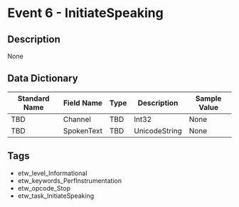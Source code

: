 # Event 6 - InitiateSpeaking

## Description
None

## Data Dictionary
|Standard Name|Field Name|Type|Description|Sample Value|
|---|---|---|---|---|
|TBD|Channel|TBD|Int32|None|None|
|TBD|SpokenText|TBD|UnicodeString|None|None|

## Tags
* etw_level_Informational
* etw_keywords_PerfInstrumentation
* etw_opcode_Stop
* etw_task_InitiateSpeaking